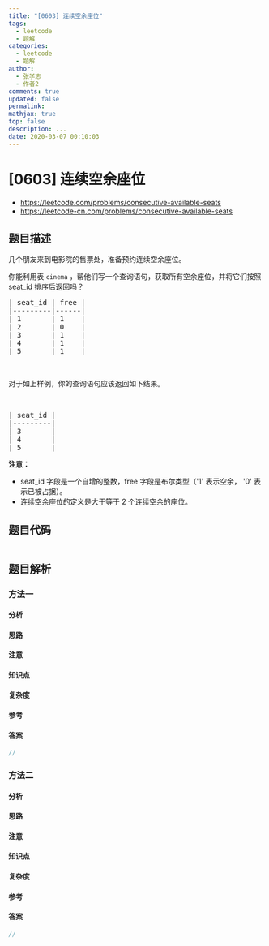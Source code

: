 ```yaml
---
title: "[0603] 连续空余座位"
tags:
  - leetcode
  - 题解
categories:
  - leetcode
  - 题解
author:
  - 张学志
  - 作者2
comments: true
updated: false
permalink:
mathjax: true
top: false
description: ...
date: 2020-03-07 00:10:03
---
```



# [0603] 连续空余座位
* https://leetcode.com/problems/consecutive-available-seats
* https://leetcode-cn.com/problems/consecutive-available-seats


## 题目描述

<p>几个朋友来到电影院的售票处，准备预约连续空余座位。</p>

<p>你能利用表&nbsp;<code>cinema</code>&nbsp;，帮他们写一个查询语句，获取所有空余座位，并将它们按照 seat_id 排序后返回吗？</p>

<pre>| seat_id | free |
|---------|------|
| 1       | 1    |
| 2       | 0    |
| 3       | 1    |
| 4       | 1    |
| 5       | 1    |
</pre>

<p>&nbsp;</p>

<p>对于如上样例，你的查询语句应该返回如下结果。</p>

<p>&nbsp;</p>

<pre>| seat_id |
|---------|
| 3       |
| 4       |
| 5       |
</pre>

<p><strong>注意：</strong></p>

<ul>
	<li>seat_id 字段是一个自增的整数，free 字段是布尔类型（&#39;1&#39; 表示空余， &#39;0&#39; 表示已被占据）。</li>
	<li>连续空余座位的定义是大于等于 2 个连续空余的座位。</li>
</ul>



## 题目代码

```cpp
```


## 题目解析


### 方法一

#### 分析

#### 思路

#### 注意

#### 知识点

#### 复杂度

#### 参考

#### 答案

```cpp
//
```


### 方法二

#### 分析

#### 思路

#### 注意

#### 知识点

#### 复杂度

#### 参考

#### 答案

```cpp
//
```


